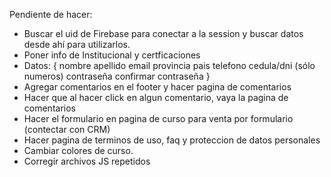 Pendiente de hacer:

- Buscar el uid de Firebase para conectar a la session y buscar datos desde ahí para utilizarlos.
- Poner info de Institucional y certficaciones
- Datos: {
    nombre
    apellido
    email
    provincia
    pais
    telefono
    cedula/dni (sólo numeros)
    contraseña
    confirmar contraseña
}
- Agregar comentarios en el footer y hacer pagina de comentarios
- Hacer que al hacer click en algun comentario, vaya  la pagina de comentarios
- Hacer el formulario en pagina de curso para venta por formulario <Okey /> (contectar con CRM)
- Hacer pagina de terminos de uso, faq y proteccion de datos personales
- Cambiar colores de curso.
- Corregir archivos JS repetidos